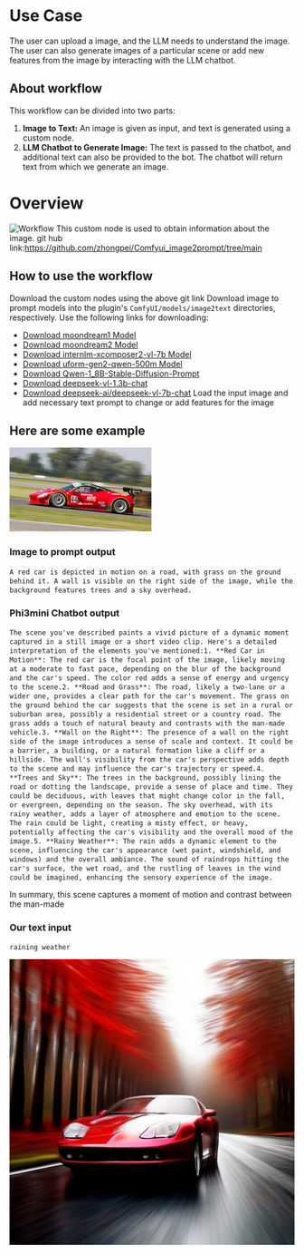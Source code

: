 # Use Case
The user can upload a image, and the LLM needs to understand the image. The user can also generate images of a particular scene or add new features from the image by interacting with the LLM chatbot.
## About workflow
This workflow can be divided into two parts: 
1. **Image to Text:** An image is given as input, and text is generated using a custom node.
2.  **LLM Chatbot to Generate Image:** The text is passed to the chatbot, and additional text can also be provided to the bot. The chatbot will return text from which we generate an image.
# Overview
![Workflow](https://drive.google.com/drive/u/0/my-drive)
This custom node is used to obtain information about the image.
git hub link:https://github.com/zhongpei/Comfyui_image2prompt/tree/main

## How to use the workflow
Download the custom nodes using the above git link
Download image to prompt models into the plugin's  `ComfyUI/models/image2text`  directories, respectively. Use the following links for downloading:

-   [Download moondream1 Model](https://huggingface.co/vikhyatk/moondream1)
-   [Download moondream2 Model](https://huggingface.co/vikhyatk/moondream2)
-   [Download internlm-xcomposer2-vl-7b Model](https://huggingface.co/internlm/internlm-xcomposer2-vl-7b)
-   [Download uform-gen2-qwen-500m Model](https://huggingface.co/unum-cloud/uform-gen2-qwen-500m)
-   [Download Qwen-1_8B-Stable-Diffusion-Prompt](https://huggingface.co/hahahafofo/Qwen-1_8B-Stable-Diffusion-Prompt)
-   [Download deepseek-vl-1.3b-chat](https://huggingface.co/deepseek-ai/deepseek-vl-1.3b-chat)
-   [Download deepseek-ai/deepseek-vl-7b-chat](https://huggingface.co/deepseek-ai/deepseek-vl-7b-chat)
Load the input image and add necessary text prompt to change or add features for the image
## Here are some example 
![Input image](https://github.com/sribalakumaran/images/blob/main/download.jpg)
### Image to prompt output

    A red car is depicted in motion on a road, with grass on the ground behind it. A wall is visible on the right side of the image, while the background features trees and a sky overhead.
### Phi3mini Chatbot output

    The scene you've described paints a vivid picture of a dynamic moment captured in a still image or a short video clip. Here's a detailed interpretation of the elements you've mentioned:1. **Red Car in Motion**: The red car is the focal point of the image, likely moving at a moderate to fast pace, depending on the blur of the background and the car's speed. The color red adds a sense of energy and urgency to the scene.2. **Road and Grass**: The road, likely a two-lane or a wider one, provides a clear path for the car's movement. The grass on the ground behind the car suggests that the scene is set in a rural or suburban area, possibly a residential street or a country road. The grass adds a touch of natural beauty and contrasts with the man-made vehicle.3. **Wall on the Right**: The presence of a wall on the right side of the image introduces a sense of scale and context. It could be a barrier, a building, or a natural formation like a cliff or a hillside. The wall's visibility from the car's perspective adds depth to the scene and may influence the car's trajectory or speed.4. **Trees and Sky**: The trees in the background, possibly lining the road or dotting the landscape, provide a sense of place and time. They could be deciduous, with leaves that might change color in the fall, or evergreen, depending on the season. The sky overhead, with its rainy weather, adds a layer of atmosphere and emotion to the scene. The rain could be light, creating a misty effect, or heavy, potentially affecting the car's visibility and the overall mood of the image.5. **Rainy Weather**: The rain adds a dynamic element to the scene, influencing the car's appearance (wet paint, windshield, and windows) and the overall ambiance. The sound of raindrops hitting the car's surface, the wet road, and the rustling of leaves in the wind could be imagined, enhancing the sensory experience of the image.

In summary, this scene captures a moment of motion and contrast between the man-made
### Our text input

    raining weather
![Output image](https://github.com/sribalakumaran/images/blob/main/ComfyUI_temp_jpuop_00013_.png)
